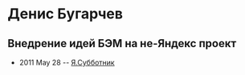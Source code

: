 # Денис Бугарчев

## Внедрение идей БЭМ на не-Яндекс проект
- 2011 May 28 -- [Я.Субботник](https://events.yandex.ru/lib/talks/235/)    
